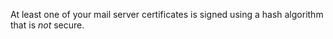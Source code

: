 At least one of your mail server certificates is signed using a hash algorithm that is *not* secure.
